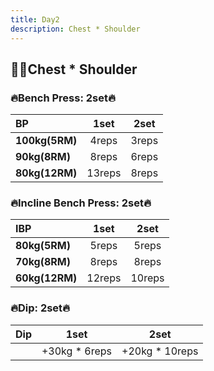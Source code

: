 ```yaml
---
title: Day2
description: Chest * Shoulder
---
```

## 🏋️‍♀️Chest * Shoulder
### 🔥Bench Press: 2set🔥
|**BP**|**1set**|**2set**|
|:-|:-:|:-:|
|**100kg(5RM)**|4reps|3reps|
|**90kg(8RM)**|8reps|6reps|
|**80kg(12RM)**|13reps|8reps|

### 🔥Incline Bench Press: 2set🔥
|**IBP**|**1set**|**2set**|
|:-|:-:|:-:|
|**80kg(5RM)**|5reps|5reps|
|**70kg(8RM)**|8reps|8reps|
|**60kg(12RM)**|12reps|10reps|

### 🔥Dip: 2set🔥
|**Dip**|**1set**|**2set**|
|:-|:-:|:-:|
||+30kg * 6reps|+20kg * 10reps|

